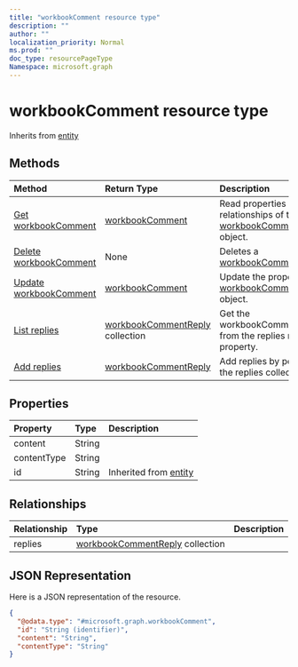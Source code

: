 ```yaml
---
title: "workbookComment resource type"
description: ""
author: ""
localization_priority: Normal
ms.prod: ""
doc_type: resourcePageType
Namespace: microsoft.graph
---
```



# workbookComment resource type




Inherits from [entity](../resources/entity.md)

## Methods
|Method|Return Type|Description|
|:---|:---|:---|
|[Get workbookComment](../api/workbookcomment-get.md)|[workbookComment](../resources/workbookComment.md)|Read properties and relationships of the [workbookComment](../resources/workbookcomment.md) object.|
|[Delete workbookComment](../api/workbookcomment-delete.md)|None|Deletes a [workbookComment](../resources/workbookcomment.md).|
|[Update workbookComment](../api/workbookcomment-update.md)|[workbookComment](../resources/workbookComment.md)|Update the properties of a [workbookComment](../resources/workbookcomment.md) object.|
|[List replies](../api/workbookcomment-list-replies.md)|[workbookCommentReply](../resources/workbookCommentReply.md) collection|Get the workbookCommentReplies from the replies navigation property.|
|[Add replies](../api/workbookcomment-post-replies.md)|[workbookCommentReply](../resources/workbookCommentReply.md)|Add replies by posting to the replies collection.|

## Properties
|Property|Type|Description|
|:---|:---|:---|
|content|String||
|contentType|String||
|id|String| Inherited from [entity](../resources/entity.md)|

## Relationships
|Relationship|Type|Description|
|:---|:---|:---|
|replies|[workbookCommentReply](../resources/workbookCommentReply.md) collection||

## JSON Representation
Here is a JSON representation of the resource.
<!-- {
  "blockType": "resource",
  "keyProperty": "id",
  "@odata.type": "microsoft.graph.workbookComment",
  "baseType": "microsoft.graph.entity",
  "openType": false
}
-->
``` json
{
  "@odata.type": "#microsoft.graph.workbookComment",
  "id": "String (identifier)",
  "content": "String",
  "contentType": "String"
}
```

